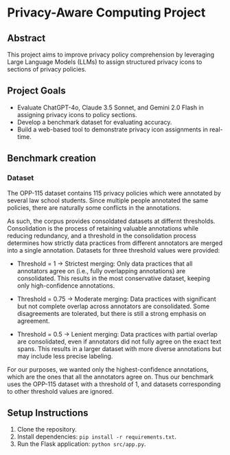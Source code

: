 # Privacy-Aware Computing Project

## Abstract
This project aims to improve privacy policy comprehension by leveraging Large Language Models (LLMs) to assign structured privacy icons to sections of privacy policies.

## Project Goals
- Evaluate ChatGPT-4o, Claude 3.5 Sonnet, and Gemini 2.0 Flash in assigning privacy icons to policy sections.
- Develop a benchmark dataset for evaluating accuracy.
- Build a web-based tool to demonstrate privacy icon assignments in real-time.

## Benchmark creation

### Dataset

The OPP-115 dataset contains 115 privacy policies which were annotated by several law school students. Since multiple people annotated the same policies, there are naturally some conflicts in the annotations. 

As such, the corpus provides consoldated datasets at differnt thresholds.  Consolidation is the process of retaining valuable annotations while reducing redundancy, and a threshold in the consolidation process determines how strictly data practices from different annotators are merged into a single annotation. Datasets for three threshold values were provided:

- Threshold = 1 → Strictest merging: Only data practices that all annotators agree on (i.e., fully overlapping annotations) are consolidated. This results in the most conservative dataset, keeping only high-confidence annotations.

-	Threshold = 0.75 → Moderate merging: Data practices with significant but not complete overlap across annotators are consolidated. Some disagreements are tolerated, but there is still a strong emphasis on agreement.

-	Threshold = 0.5 → Lenient merging: Data practices with partial overlap are consolidated, even if annotators did not fully agree on the exact text spans. This results in a larger dataset with more diverse annotations but may include less precise labeling.

For our purposes, we wanted only the highest-confidence annotations, which are the ones that all the annotators agree on. Thus our benchmark uses the OPP-115 dataset with a threshold of 1, and datasets corresponding to other threshold values are ignored.

## Setup Instructions
1. Clone the repository.
2. Install dependencies: `pip install -r requirements.txt`.
3. Run the Flask application: `python src/app.py`.
